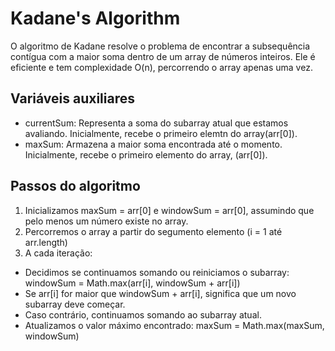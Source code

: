 # Kadane's Algorithm

O algoritmo de Kadane resolve o problema de encontrar a subsequência contígua com a maior soma dentro de um array de números inteiros.
Ele é eficiente e tem complexidade O(n), percorrendo o array apenas uma vez.

## Variáveis auxiliares

- currentSum: Representa a soma do subarray atual que estamos avaliando. Inicialmente, recebe o primeiro elemtn do array(arr[0]).
- maxSum: Armazena a maior soma encontrada até o momento. Inicialmente, recebe o primeiro elemento do array, (arr[0]).

## Passos do algoritmo

1. Inicializamos maxSum = arr[0] e windowSum = arr[0], assumindo que pelo menos um número existe no array.
2. Percorremos o array a partir do segumento elemento (i = 1 até arr.length)
3. A cada iteração:
- Decidimos se continuamos somando ou reiniciamos o subarray: windowSum = Math.max(arr[i], windowSum + arr[i])
- Se arr[i] for maior que windowSum + arr[i], significa que um novo subarray deve começar.
- Caso contrário, continuamos somando ao subarray atual.
- Atualizamos o valor máximo encontrado: maxSum = Math.max(maxSum, windowSum)